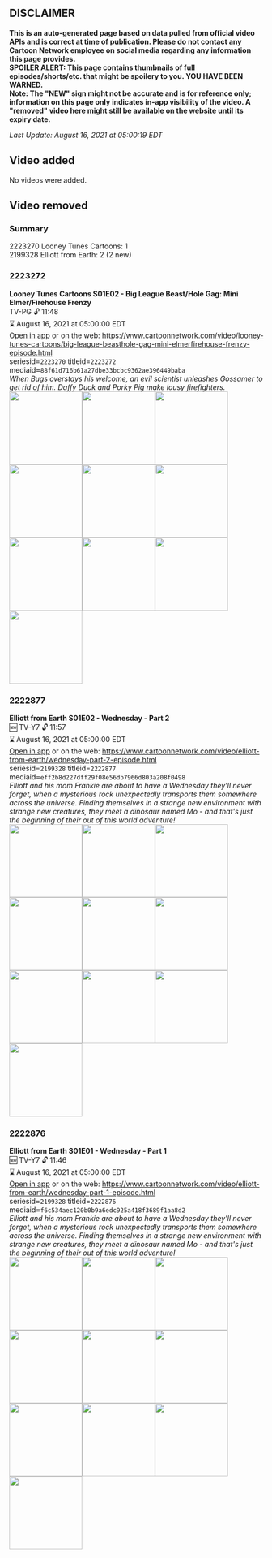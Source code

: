 ## DISCLAIMER
**This is an auto-generated page based on data pulled from official video APIs and is correct at time of publication. Please do not contact any Cartoon Network employee on social media regarding any information this page provides.**  
**SPOILER ALERT: This page contains thumbnails of full episodes/shorts/etc. that might be spoilery to you. YOU HAVE BEEN WARNED.**  
**Note: The "NEW" sign might not be accurate and is for reference only; information on this page only indicates in-app visibility of the video. A "removed" video here might still be available on the website until its expiry date.**  

_Last Update: August 16, 2021 at 05:00:19 EDT_
## Video added
No videos were added.  
## Video removed
### Summary
2223270 Looney Tunes Cartoons: 1  
2199328 Elliott from Earth: 2 (2 new)  
### 2223272
**Looney Tunes Cartoons S01E02 - Big League Beast/Hole Gag: Mini Elmer/Firehouse Frenzy**  
TV-PG 🔓 11:48  
⌛ August 16, 2021 at 05:00:00 EDT  
[Open in app](https://cnvideo.sercomkc.org/redirector.html?type=cnapp&seriesid=10000000000&titleid=2223272&mediaid=88f61d716b61a27dbe33bcbc9362ae396449baba) or on the web: https://www.cartoonnetwork.com/video/looney-tunes-cartoons/big-league-beasthole-gag-mini-elmerfirehouse-frenzy-episode.html  
seriesid=`2223270` titleid=`2223272` mediaid=`88f61d716b61a27dbe33bcbc9362ae396449baba`  
_When Bugs overstays his welcome, an evil scientist unleashes Gossamer to get rid of him. Daffy Duck and Porky Pig make lousy firefighters._  
<a href="https://s3.amazonaws.com/cartoonorchestrator/2223272_001_1280x720.jpg"><img src="https://s3.amazonaws.com/cartoonorchestrator/2223272_001_640x360.jpg" height="144px" /></a><a href="https://s3.amazonaws.com/cartoonorchestrator/2223272_002_1280x720.jpg"><img src="https://s3.amazonaws.com/cartoonorchestrator/2223272_002_640x360.jpg" height="144px" /></a><a href="https://s3.amazonaws.com/cartoonorchestrator/2223272_003_1280x720.jpg"><img src="https://s3.amazonaws.com/cartoonorchestrator/2223272_003_640x360.jpg" height="144px" /></a><a href="https://s3.amazonaws.com/cartoonorchestrator/2223272_004_1280x720.jpg"><img src="https://s3.amazonaws.com/cartoonorchestrator/2223272_004_640x360.jpg" height="144px" /></a><a href="https://s3.amazonaws.com/cartoonorchestrator/2223272_005_1280x720.jpg"><img src="https://s3.amazonaws.com/cartoonorchestrator/2223272_005_640x360.jpg" height="144px" /></a><a href="https://s3.amazonaws.com/cartoonorchestrator/2223272_006_1280x720.jpg"><img src="https://s3.amazonaws.com/cartoonorchestrator/2223272_006_640x360.jpg" height="144px" /></a><a href="https://s3.amazonaws.com/cartoonorchestrator/2223272_007_1280x720.jpg"><img src="https://s3.amazonaws.com/cartoonorchestrator/2223272_007_640x360.jpg" height="144px" /></a><a href="https://s3.amazonaws.com/cartoonorchestrator/2223272_008_1280x720.jpg"><img src="https://s3.amazonaws.com/cartoonorchestrator/2223272_008_640x360.jpg" height="144px" /></a><a href="https://s3.amazonaws.com/cartoonorchestrator/2223272_009_1280x720.jpg"><img src="https://s3.amazonaws.com/cartoonorchestrator/2223272_009_640x360.jpg" height="144px" /></a><a href="https://s3.amazonaws.com/cartoonorchestrator/2223272_010_1280x720.jpg"><img src="https://s3.amazonaws.com/cartoonorchestrator/2223272_010_640x360.jpg" height="144px" /></a>
### 2222877
**Elliott from Earth S01E02 - Wednesday - Part 2**  
🆕 TV-Y7 🔓 11:57  
⌛ August 16, 2021 at 05:00:00 EDT  
[Open in app](https://cnvideo.sercomkc.org/redirector.html?type=cnapp&seriesid=10000000000&titleid=2222877&mediaid=eff2b8d227dff29f08e56db7966d803a208f0498) or on the web: https://www.cartoonnetwork.com/video/elliott-from-earth/wednesday-part-2-episode.html  
seriesid=`2199328` titleid=`2222877` mediaid=`eff2b8d227dff29f08e56db7966d803a208f0498`  
_Elliott and his mom Frankie are about to have a Wednesday they'll never forget, when a mysterious rock unexpectedly transports them somewhere across the universe. Finding themselves in a strange new environment with strange new creatures, they meet a dinosaur named Mo - and that's just the beginning of their out of this world adventure!_  
<a href="https://s3.amazonaws.com/cartoonorchestrator/2222877_001_1280x720.jpg"><img src="https://s3.amazonaws.com/cartoonorchestrator/2222877_001_640x360.jpg" height="144px" /></a><a href="https://s3.amazonaws.com/cartoonorchestrator/2222877_002_1280x720.jpg"><img src="https://s3.amazonaws.com/cartoonorchestrator/2222877_002_640x360.jpg" height="144px" /></a><a href="https://s3.amazonaws.com/cartoonorchestrator/2222877_003_1280x720.jpg"><img src="https://s3.amazonaws.com/cartoonorchestrator/2222877_003_640x360.jpg" height="144px" /></a><a href="https://s3.amazonaws.com/cartoonorchestrator/2222877_004_1280x720.jpg"><img src="https://s3.amazonaws.com/cartoonorchestrator/2222877_004_640x360.jpg" height="144px" /></a><a href="https://s3.amazonaws.com/cartoonorchestrator/2222877_005_1280x720.jpg"><img src="https://s3.amazonaws.com/cartoonorchestrator/2222877_005_640x360.jpg" height="144px" /></a><a href="https://s3.amazonaws.com/cartoonorchestrator/2222877_006_1280x720.jpg"><img src="https://s3.amazonaws.com/cartoonorchestrator/2222877_006_640x360.jpg" height="144px" /></a><a href="https://s3.amazonaws.com/cartoonorchestrator/2222877_007_1280x720.jpg"><img src="https://s3.amazonaws.com/cartoonorchestrator/2222877_007_640x360.jpg" height="144px" /></a><a href="https://s3.amazonaws.com/cartoonorchestrator/2222877_008_1280x720.jpg"><img src="https://s3.amazonaws.com/cartoonorchestrator/2222877_008_640x360.jpg" height="144px" /></a><a href="https://s3.amazonaws.com/cartoonorchestrator/2222877_009_1280x720.jpg"><img src="https://s3.amazonaws.com/cartoonorchestrator/2222877_009_640x360.jpg" height="144px" /></a><a href="https://s3.amazonaws.com/cartoonorchestrator/2222877_010_1280x720.jpg"><img src="https://s3.amazonaws.com/cartoonorchestrator/2222877_010_640x360.jpg" height="144px" /></a>
### 2222876
**Elliott from Earth S01E01 - Wednesday - Part 1**  
🆕 TV-Y7 🔓 11:46  
⌛ August 16, 2021 at 05:00:00 EDT  
[Open in app](https://cnvideo.sercomkc.org/redirector.html?type=cnapp&seriesid=10000000000&titleid=2222876&mediaid=f6c534aec120b0b9a6edc925a418f3689f1aa8d2) or on the web: https://www.cartoonnetwork.com/video/elliott-from-earth/wednesday-part-1-episode.html  
seriesid=`2199328` titleid=`2222876` mediaid=`f6c534aec120b0b9a6edc925a418f3689f1aa8d2`  
_Elliott and his mom Frankie are about to have a Wednesday they'll never forget, when a mysterious rock unexpectedly transports them somewhere across the universe. Finding themselves in a strange new environment with strange new creatures, they meet a dinosaur named Mo - and that's just the beginning of their out of this world adventure!_  
<a href="https://s3.amazonaws.com/cartoonorchestrator/2222876_001_1280x720.jpg"><img src="https://s3.amazonaws.com/cartoonorchestrator/2222876_001_640x360.jpg" height="144px" /></a><a href="https://s3.amazonaws.com/cartoonorchestrator/2222876_002_1280x720.jpg"><img src="https://s3.amazonaws.com/cartoonorchestrator/2222876_002_640x360.jpg" height="144px" /></a><a href="https://s3.amazonaws.com/cartoonorchestrator/2222876_003_1280x720.jpg"><img src="https://s3.amazonaws.com/cartoonorchestrator/2222876_003_640x360.jpg" height="144px" /></a><a href="https://s3.amazonaws.com/cartoonorchestrator/2222876_004_1280x720.jpg"><img src="https://s3.amazonaws.com/cartoonorchestrator/2222876_004_640x360.jpg" height="144px" /></a><a href="https://s3.amazonaws.com/cartoonorchestrator/2222876_005_1280x720.jpg"><img src="https://s3.amazonaws.com/cartoonorchestrator/2222876_005_640x360.jpg" height="144px" /></a><a href="https://s3.amazonaws.com/cartoonorchestrator/2222876_006_1280x720.jpg"><img src="https://s3.amazonaws.com/cartoonorchestrator/2222876_006_640x360.jpg" height="144px" /></a><a href="https://s3.amazonaws.com/cartoonorchestrator/2222876_007_1280x720.jpg"><img src="https://s3.amazonaws.com/cartoonorchestrator/2222876_007_640x360.jpg" height="144px" /></a><a href="https://s3.amazonaws.com/cartoonorchestrator/2222876_008_1280x720.jpg"><img src="https://s3.amazonaws.com/cartoonorchestrator/2222876_008_640x360.jpg" height="144px" /></a><a href="https://s3.amazonaws.com/cartoonorchestrator/2222876_009_1280x720.jpg"><img src="https://s3.amazonaws.com/cartoonorchestrator/2222876_009_640x360.jpg" height="144px" /></a><a href="https://s3.amazonaws.com/cartoonorchestrator/2222876_010_1280x720.jpg"><img src="https://s3.amazonaws.com/cartoonorchestrator/2222876_010_640x360.jpg" height="144px" /></a>
